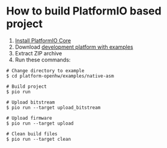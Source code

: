 How to build PlatformIO based project
=====================================

1. [Install PlatformIO Core](https://docs.platformio.org/page/core.html)
2. Download [development platform with examples](https://github.com/platformio/platform-openhw/archive/develop.zip)
3. Extract ZIP archive
4. Run these commands:

```shell
# Change directory to example
$ cd platform-openhw/examples/native-asm

# Build project
$ pio run

# Upload bitstream
$ pio run --target upload_bitstream

# Upload firmware
$ pio run --target upload

# Clean build files
$ pio run --target clean
```
